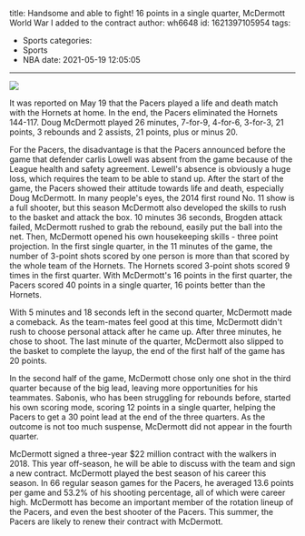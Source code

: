title: Handsome and able to fight! 16 points in a single quarter, McDermott World War I added to the contract
author: wh6648
id: 1621397105954
tags: 
- Sports
categories: 
- Sports
- NBA
date: 2021-05-19 12:05:05
---
![](https://p8.itc.cn/q_70/images01/20210519/c93e743811174c32a734e9565f0f9508.jpeg)


It was reported on May 19 that the Pacers played a life and death match with the Hornets at home. In the end, the Pacers eliminated the Hornets 144-117. Doug McDermott played 26 minutes, 7-for-9, 4-for-6, 3-for-3, 21 points, 3 rebounds and 2 assists, 21 points, plus or minus 20.

For the Pacers, the disadvantage is that the Pacers announced before the game that defender carlis Lowell was absent from the game because of the League health and safety agreement. Lewell's absence is obviously a huge loss, which requires the team to be able to stand up. After the start of the game, the Pacers showed their attitude towards life and death, especially Doug McDermott. In many people's eyes, the 2014 first round No. 11 show is a full shooter, but this season McDermott also developed the skills to rush to the basket and attack the box. 10 minutes 36 seconds, Brogden attack failed, McDermott rushed to grab the rebound, easily put the ball into the net. Then, McDermott opened his own housekeeping skills - three point projection. In the first single quarter, in the 11 minutes of the game, the number of 3-point shots scored by one person is more than that scored by the whole team of the Hornets. The Hornets scored 3-point shots scored 9 times in the first quarter. With McDermott's 16 points in the first quarter, the Pacers scored 40 points in a single quarter, 16 points better than the Hornets.

With 5 minutes and 18 seconds left in the second quarter, McDermott made a comeback. As the team-mates feel good at this time, McDermott didn't rush to choose personal attack after he came up. After three minutes, he chose to shoot. The last minute of the quarter, McDermott also slipped to the basket to complete the layup, the end of the first half of the game has 20 points.

In the second half of the game, McDermott chose only one shot in the third quarter because of the big lead, leaving more opportunities for his teammates. Sabonis, who has been struggling for rebounds before, started his own scoring mode, scoring 12 points in a single quarter, helping the Pacers to get a 30 point lead at the end of the three quarters. As the outcome is not too much suspense, McDermott did not appear in the fourth quarter.

McDermott signed a three-year $22 million contract with the walkers in 2018. This year off-season, he will be able to discuss with the team and sign a new contract. McDermott played the best season of his career this season. In 66 regular season games for the Pacers, he averaged 13.6 points per game and 53.2% of his shooting percentage, all of which were career high. McDermott has become an important member of the rotation lineup of the Pacers, and even the best shooter of the Pacers. This summer, the Pacers are likely to renew their contract with McDermott.


